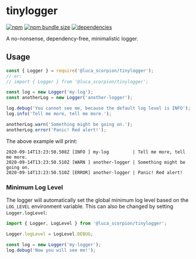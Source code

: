 # tinylogger

[![npm](https://img.shields.io/npm/v/@luca_scorpion/tinylogger)](https://www.npmjs.com/package/@luca_scorpion/tinylogger)
[![npm bundle size](https://img.shields.io/bundlephobia/min/@luca_scorpion/tinylogger)](https://www.npmjs.com/package/@luca_scorpion/tinylogger)
[![dependencies](https://david-dm.org/LucaScorpion/tinylogger.svg)](https://david-dm.org/LucaScorpion/tinylogger)

A no-nonsense, dependency-free, minimalistic logger.

## Usage

```js
const { Logger } = require('@luca_scorpion/tinylogger');
// or:
// import { Logger } from '@luca_scorpion/tinylogger';

const log = new Logger('my-log');
const anotherLog = new Logger('another-logger');

log.debug('You cannot see me, because the default log level is INFO');
log.info('Tell me more, tell me more.');

anotherLog.warn('Something might be going on.');
anotherLog.error('Panic! Red alert!');
```

The above example will print:

```
2020-09-14T13:23:50.508Z [INFO ] my-log         | Tell me more, tell me more.
2020-09-14T13:23:50.510Z [WARN ] another-logger | Something might be going on.
2020-09-14T13:23:50.510Z [ERROR] another-logger | Panic! Red alert!
```

### Minimum Log Level

The logger will automatically set the global minimum log level based on the `LOG_LEVEL` environment variable. This can also be changed by setting `Logger.logLevel`:

```js
import { Logger, LogLevel } from '@luca_scorpion/tinylogger';

Logger.logLevel = LogLevel.DEBUG;

const log = new Logger('my-logger');
log.debug('Now you will see me!');
```
